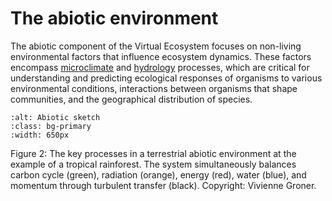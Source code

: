 # The abiotic environment

The abiotic component of the Virtual Ecosystem focuses on non-living environmental
factors that influence ecosystem dynamics. These factors encompass
[microclimate](./microclimate_theory.md) and [hydrology](./microclimate_theory.md)
processes, which are critical for understanding and predicting ecological
responses of organisms to various environmental conditions, interactions between
organisms that shape communities, and the geographical distribution of species.

```{image} ../_static/images/abiotic_sketch.jpg
:alt: Abiotic sketch
:class: bg-primary
:width: 650px
```

Figure 2: The key processes in a terrestrial abiotic environment at the example of a
tropical rainforest. The system simultaneously balances carbon cycle (green), radiation
(orange), energy (red), water (blue), and momentum through turbulent transfer (black).
Copyright: Vivienne Groner.
